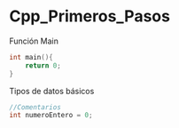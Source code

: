 # Cpp_Primeros_Pasos

Función Main
```cpp
int main(){
    return 0;
}

```
Tipos de datos básicos
```cpp
//Comentarios
int numeroEntero = 0;



```